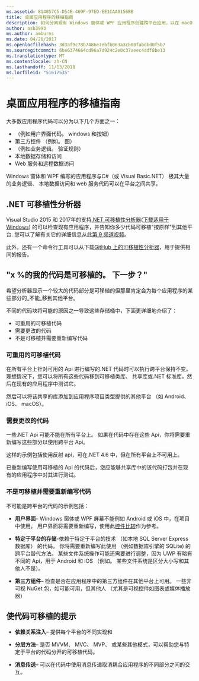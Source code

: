 ```yaml
---
ms.assetid: 814857C5-D54E-469F-97ED-EE1CAA0156BB
title: 桌面应用程序的移植指南
description: 如何分离现有 Windows 窗体或 WPF 应用程序创建跨平台应用，以在 macOS、 iOS、 Android 以及 UWP/Windows 10 上运行的简单说明。
author: asb3993
ms.author: amburns
ms.date: 04/26/2017
ms.openlocfilehash: 3d3af9c78b7486e7ebfb063a3cb00fabdbd0f5b7
ms.sourcegitcommit: 6be6374664cd96a7d924c2e0c37aeec4adf8be13
ms.translationtype: MT
ms.contentlocale: zh-CN
ms.lasthandoff: 11/13/2018
ms.locfileid: "51617535"
---
```

# <a name="desktop-app-porting-guidance"></a>桌面应用程序的移植指南

大多数应用程序代码可以分为以下几个方面之一：

* （例如用户界面代码。 windows 和按钮）
* 第三方控件 （例如。 图）
* （例如业务逻辑。 验证规则）
* 本地数据存储和访问
* Web 服务和远程数据访问

Windows 窗体和 WPF 编写的应用程序与C#（或 Visual Basic.NET） 极其大量的业务逻辑、 本地数据访问和 web 服务代码可以在平台之间共享。

## <a name="net-portability-analyzer"></a>.NET 可移植性分析器

Visual Studio 2015 和 2017年的支持[.NET 可移植性分析器](https://docs.microsoft.com/dotnet/articles/standard/portability-analyzer)([下载适用于 Windows](https://marketplace.visualstudio.com/items?itemName=ConnieYau.NETPortabilityAnalyzer)) 的可以检查现有应用程序，并告知你多少代码可移植"按原样"到其他平台. 您可以了解有关它的详细信息从此[第 9 频道视频](https://channel9.msdn.com/Blogs/Seth-Juarez/A-Brief-Look-at-the-NET-Portability-Analyzer)。

此外，还有一个命令行工具可以从下载[GitHub 上的可移植性分析器](https://github.com/Microsoft/dotnet-apiport)，用于提供相同的报告。

## <a name="x-of-my-code-is-portable-what-next"></a>"x %的我的代码是可移植的。 下一步？"

希望分析器显示一个较大的代码部分是可移植的但那里肯定会为每个应用程序的某些部分的_不能_移到其他平台。

不同的代码块将可能的原因之一导致这些存储桶中，下面更详细地介绍了：

* 可重用的可移植代码
* 需要更改的代码
* 不是可移植并需要重新编写代码

### <a name="re-useable-portable-code"></a>可重用的可移植代码

在所有平台上针对可用的 Api 进行编写的.NET 代码时可以执行跨平台保持不变。 理想情况下，您可以将所有这些代码移到可移植类库、 共享库或.NET 标准库，然后在现有的应用程序中测试它。

然后可以将该共享的库添加到应用程序项目类型提供的其他平台 （如 Android、 iOS、 macOS）。

### <a name="code-that-requires-changes"></a>需要更改的代码

一些.NET Api 可能不能在所有平台上。 如果在代码中存在这些 Api，你将需要重新编写这些部分以使用跨平台 Api。

这样的示例包括使用反射 api，可在.NET 4.6 中，但在所有平台上不可用上。

已重新编写使用可移植的 Api 的代码后，您应能够共享库中的该代码打包并在现有的应用程序中对其进行测试。

### <a name="code-that-isnt-portable-and-requires-a-re-write"></a>不是可移植并需要重新编写代码

不可能是跨平台的代码的示例包括：

- **用户界面**– Windows 窗体或 WPF 屏幕不能例如 Android 或 iOS 中，在项目中使用。 用户界面将需要重新编写，使用此[控件比较](~/cross-platform/desktop/controls/index.md)作为参考。

- **特定于平台的存储**-依赖于特定于平台的技术 （如本地 SQL Server Express 数据库） 的代码。 你将需要重新编写此使用 （例如数据库引擎的 SQLite) 的跨平台替代方法。
某些文件系统操作可能还需要进行调整，因为 UWP 有略有不同的 Api，用于 Android 和 iOS （例如。 某些文件系统是区分大小写和其他人不是）。

- **第三方组件**– 检查是否在应用程序中的第三方组件在其他平台上可用。 一些非可视 NuGet 包，如可能可用，但其他人 （尤其是可视控件如图表或媒体播放器）

## <a name="tips-for-making-code-portable"></a>使代码可移植的提示

- **依赖关系注入**– 提供每个平台的不同实现和

- **分层方法**– 是否 MVVM、 MVC、 MVP、 或某些其他模式，可以帮助您与特定于平台的代码分开的可移植代码。

- **消息传送**– 可以在代码中使用消息传递取消耦合应用程序的不同部分之间的交互。
